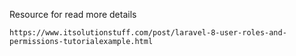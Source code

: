Resource for read more details 

	https://www.itsolutionstuff.com/post/laravel-8-user-roles-and-permissions-tutorialexample.html

	
